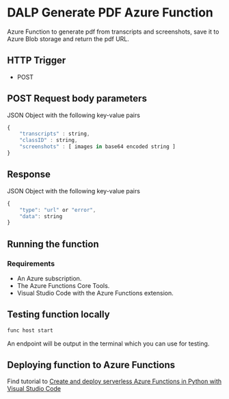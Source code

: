 # DALP Generate PDF Azure Function

Azure Function to generate pdf from transcripts and screenshots, save it to Azure Blob storage and return the pdf URL.

## HTTP Trigger

- POST

## POST Request body parameters

JSON Object with the following key-value pairs

```javascript
{
    "transcripts" : string,
    "classID" : string,
    "screenshots" : [ images in base64 encoded string ]
}
```

## Response

JSON Object with the following key-value pairs

```javascript
{
    "type": "url" or "error",
    "data": string
}
```
## Running the function
### Requirements
 - An Azure subscription.
 - The Azure Functions Core Tools.
 - Visual Studio Code with the Azure Functions extension.

## Testing function locally

```cmd
func host start
```
An endpoint will be output in the terminal which you can use for testing.

## Deploying function to Azure Functions

 
Find tutorial to [Create and deploy serverless Azure Functions in Python with Visual Studio Code](https://docs.microsoft.com/en-us/azure/developer/python/tutorial-vs-code-serverless-python-01)
